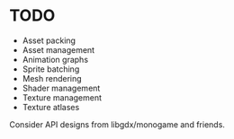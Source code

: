# TODO

* Asset packing
* Asset management
* Animation graphs
* Sprite batching
* Mesh rendering
* Shader management
* Texture management
* Texture atlases

Consider API designs from libgdx/monogame and friends.